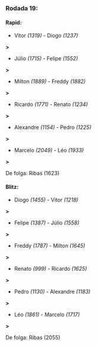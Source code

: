 ### Rodada 19:

#### Rapid:

* Vitor *(1319)*     -     Diogo *(1237)*

 **>** 
* Júlio *(1715)*     -     Felipe *(1552)*

 **>** 
* Milton *(1889)*     -     Freddy *(1882)*

 **>** 
* Ricardo *(1771)*     -     Renato *(1234)*

 **>** 
* Alexandre *(1154)*     -     Pedro *(1225)*

 **>** 
* Marcelo *(2049)*     -     Léo *(1933)*

 **>** 

De folga: Ribas (1623)

#### Blitz:

* Diogo *(1455)*     -     Vitor *(1218)*

 **>** 
* Felipe *(1387)*     -     Júlio *(1558)*

 **>** 
* Freddy *(1787)*     -     Milton *(1645)*

 **>** 
* Renato *(999)*     -     Ricardo *(1625)*

 **>** 
* Pedro *(1130)*     -     Alexandre *(1183)*

 **>** 
* Léo *(1861)*     -     Marcelo *(1717)*

 **>** 

De folga: Ribas (2055)

